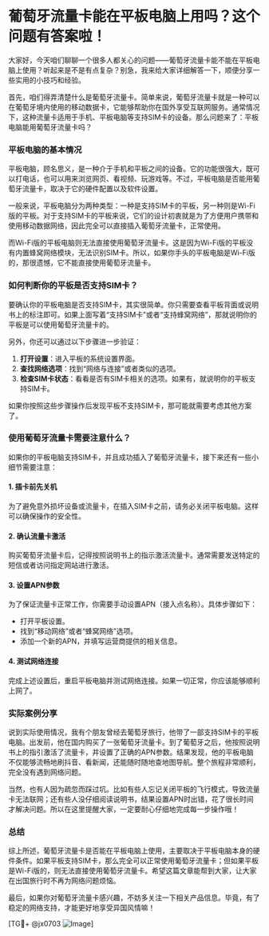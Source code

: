 # 葡萄牙流量卡能在平板电脑上用吗？这个问题有答案啦！

大家好，今天咱们聊聊一个很多人都关心的问题——葡萄牙流量卡能不能在平板电脑上使用？听起来是不是有点复杂？别急，我来给大家详细解答一下，顺便分享一些实用的小技巧和经验。

首先，咱们得弄清楚什么是葡萄牙流量卡。简单来说，葡萄牙流量卡就是一种可以在葡萄牙境内使用的移动数据卡，它能够帮助你在国外享受互联网服务。通常情况下，这种流量卡适用于手机、平板电脑等支持SIM卡的设备。那么问题来了：平板电脑能用葡萄牙流量卡吗？

### 平板电脑的基本情况

平板电脑，顾名思义，是一种介于手机和平板之间的设备。它的功能很强大，既可以打电话，也可以用来浏览网页、看视频、玩游戏等。不过，平板电脑是否能用葡萄牙流量卡，取决于它的硬件配置以及软件设置。

一般来说，平板电脑分为两种类型：一种是支持SIM卡的平板，另一种则是Wi-Fi版的平板。对于支持SIM卡的平板来说，它们的设计初衷就是为了方便用户携带和使用移动数据网络，因此完全可以直接插入葡萄牙流量卡，正常使用。

而Wi-Fi版的平板电脑则无法直接使用葡萄牙流量卡。这是因为Wi-Fi版的平板没有内置蜂窝网络模块，无法识别SIM卡。所以，如果你手头的平板电脑是Wi-Fi版的，那很遗憾，它不能直接使用葡萄牙流量卡。

### 如何判断你的平板是否支持SIM卡？

要确认你的平板电脑是否支持SIM卡，其实很简单。你只需要查看平板背面或说明书上的标注即可。如果上面写着“支持SIM卡”或者“支持蜂窝网络”，那就说明你的平板是可以使用葡萄牙流量卡的。

另外，你还可以通过以下步骤进一步验证：

1. **打开设置**：进入平板的系统设置界面。
2. **查找网络选项**：找到“网络与连接”或者类似的选项。
3. **检查SIM卡状态**：看看是否有SIM卡相关的选项。如果有，就说明你的平板支持SIM卡。

如果你按照这些步骤操作后发现平板不支持SIM卡，那可能就需要考虑其他方案了。

### 使用葡萄牙流量卡需要注意什么？

如果你的平板电脑支持SIM卡，并且成功插入了葡萄牙流量卡，接下来还有一些小细节需要注意：

#### 1. 插卡前先关机
为了避免意外损坏设备或流量卡，在插入SIM卡之前，请务必关闭平板电脑。这样可以确保操作的安全性。

#### 2. 确认流量卡激活
购买葡萄牙流量卡后，记得按照说明书上的指示激活流量卡。通常需要发送特定的短信或者访问指定网站进行激活。

#### 3. 设置APN参数
为了保证流量卡正常工作，你需要手动设置APN（接入点名称）。具体步骤如下：
   - 打开平板设置。
   - 找到“移动网络”或者“蜂窝网络”选项。
   - 添加一个新的APN，并填写运营商提供的相关信息。

#### 4. 测试网络连接
完成上述设置后，重启平板电脑并测试网络连接。如果一切正常，你应该能够顺利上网了。

### 实际案例分享

说到实际使用情况，我有个朋友曾经去葡萄牙旅行，他带了一部支持SIM卡的平板电脑。出发前，他在国内购买了一张葡萄牙流量卡。到了葡萄牙之后，他按照说明书上的指引激活了流量卡，并设置了正确的APN参数。结果发现，他的平板电脑不仅能够流畅地刷抖音、看新闻，还能随时随地查地图导航。整个旅程非常顺利，完全没有遇到网络问题。

当然，也有人因为疏忽而踩过坑。比如有些人忘记关闭平板的飞行模式，导致流量卡无法联网；还有些人没仔细阅读说明书，结果设置APN时出错，花了很长时间才解决问题。所以在这里提醒大家，一定要耐心仔细地完成每一步操作哦！

### 总结

综上所述，葡萄牙流量卡是否能在平板电脑上使用，主要取决于平板电脑本身的硬件条件。如果平板支持SIM卡，那么完全可以正常使用葡萄牙流量卡；但如果平板是Wi-Fi版的，则无法直接使用葡萄牙流量卡。希望这篇文章能帮到大家，让大家在出国旅行时不再为网络问题烦恼。

最后，如果你对葡萄牙流量卡感兴趣，不妨多关注一下相关产品信息。毕竟，有了稳定的网络支持，才能更好地享受异国风情嘛！

[TG💪+ @jx0703 ![Image](https://github.com/user-attachments/assets/dbca1d08-cadb-493c-b0ec-ad6f7a83f270)]